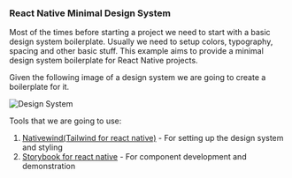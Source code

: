 ### React Native Minimal Design System

Most of the times before starting a project we need to start with a basic design system boilerplate. Usually we need to setup colors, typography, spacing and other basic stuff. This example aims to provide a minimal design system boilerplate for React Native projects.

Given the following image of a design system we are going to create a boilerplate for it.

![Design System]('./assets/DS.png')

Tools that we are going to use:

1. [Nativewind(Tailwind for react native)](https://www.nativewind.dev/) - For setting up the design system and styling
2. [Storybook for react native](https://github.com/storybookjs/react-native) - For component development and demonstration
